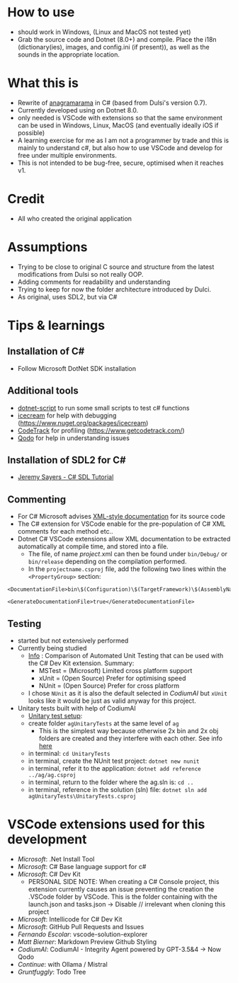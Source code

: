 # How to use
- should work in Windows, (Linux and MacOS not tested yet)
- Grab the source code and Dotnet (8.0+) and compile. Place the i18n (dictionary(ies), images, and config.ini (if present)), as well as the sounds in the appropriate location.


# What this is
- Rewrite of [anagramarama](https://identicalsoftware.com/anagramarama/) in C# (based from Dulsi's version 0.7). 
- Currently developed using on Dotnet 8.0.
- only needed is VSCode with extensions so that the same environment can be used in Windows, Linux, MacOS (and eventually ideally iOS if possible)
- A learning exercise for me as I am not a programmer by trade and this is mainly to understand c#, but also how to use VSCode and develop for free under multiple environments.
- This is not intended to be bug-free, secure, optimised when it reaches v1.

# Credit
- All who created the original application

# Assumptions
- Trying to be close to original C source and structure from the latest modifications from Dulsi so not really OOP.
- Adding comments for readability and understanding 
- Trying to keep for now the folder architecture introduced by Dulci.
- As original, uses SDL2, but via C#

# Tips & learnings
## Installation of C#
- Follow Microsoft DotNet SDK installation

## Additional tools
- [dotnet-script](https://www.nuget.org/packages/dotnet-script) to run some small scripts to test c# functions
- [icecream](https://www.nuget.org/packages/icecream) for help with debugging (https://www.nuget.org/packages/icecream)
- [CodeTrack](https://www.getcodetrack.com/) for profiling (https://www.getcodetrack.com/) 
- [Qodo](https://www.qodo.ai/) for help in understanding issues

## Installation of SDL2 for C#
- [Jeremy Sayers - C# SDL Tutorial](https://jsayers.dev/c-sharp-sdl-tutorial-part-1-setup/)

## Commenting
- For C# Microsoft advises [XML-style documentation](https://learn.microsoft.com/en-us/dotnet/csharp/language-reference/language-specification/documentation-comments) for its source code 
- The C# extension for VSCode enable for the pre-population of C# XML comments for each method etc.. 
- Dotnet C# VSCode extensions allow XML documentation to be extracted automatically at compile time, and stored into a file.
  - The file, of name *project*.xml can then be found under `bin/Debug/` or `bin/release` depending on the compilation performed.
  - In the `projectname.csproj` file, add the following two lines within the `<PropertyGroup>` section:
```
<DocumentationFile>bin\$(Configuration)\$(TargetFramework)\$(AssemblyName).xml</DocumentationFile>

<GenerateDocumentationFile>true</GenerateDocumentationFile>
```

## Testing
- started but not extensively performed
- Currently being studied
  - [Info](https://www.linkedin.com/pulse/automated-unit-testing-mstest-vs-xunit-nunit-anar-solutions-1f#:~:text=Integration%3A%20MSTest%20has%20an%20advantage,custom%20test%20runners%20and%20reporters.) : Comparison of Automated Unit Testing that can be used with the C# Dev Kit extension. Summary: 
    - MSTest = (Microsoft) Limited cross platform support
    - xUnit = (Open Source) Prefer for optimising speed
    - NUnit = (Open Source) Prefer for cross platform
  - I chose `NUnit` as it is also the default selected in *CodiumAI* but `xUnit` looks like it would be just as valid anyway for this project.
- Unitary tests built with help of CodiumAI
  - [Unitary test setup](https://learn.microsoft.com/en-gb/dotnet/core/testing/unit-testing-with-nunit):
  - create folder `agUnitaryTests` at the same level of `ag`
    - This is the simplest way because otherwise 2x bin and 2x obj folders are created and they interfere with each other. See info [here](https://github.com/dotnet/core/issues/4837)
  - in terminal: `cd UnitaryTests`
  - in terminal, create the NUnit test project: `dotnet new nunit`
  - in terminal, refer it to the application: `dotnet add reference ../ag/ag.csproj`
  - in terminal, return to the folder where the ag.sln is: `cd ..`
  - in terminal, reference in the solution (sln) file: `dotnet sln add agUnitaryTests\UnitaryTests.csproj`



# VSCode extensions used for this development
- *Microsoft*: .Net Install Tool
- *Microsoft*: C# Base language support for c#
- *Microsoft*: C# Dev Kit
  - PERSONAL SIDE NOTE: When creating a C# Console project, this extension currently causes an issue preventing the creation the .VSCode folder by VSCode. This is the folder containing with the launch.json and tasks.json -> Disable // irrelevant when cloning this project
- *Microsoft*: Intellicode for C# Dev Kit
- *Microsoft*: GitHub Pull Requests and Issues
- *Fernando Escolar*: vscode-solution-explorer
- *Matt Bierner*: Markdown Preview Github Styling
- *CodiumAI*: CodiumAI - Integrity Agent powered by GPT-3.5&4 -> Now Qodo
- *Continue*: with Ollama / Mistral
- *Gruntfuggly*: Todo Tree
